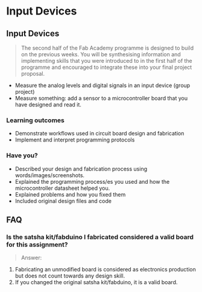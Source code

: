 # Input Devices

## Input Devices

> The second half of the Fab Academy programme is designed to build on the previous weeks. You will be synthesising information and implementing skills that you were introduced to in the first half of the programme and encouraged to integrate these into your final project proposal.
* Measure the analog levels and digital signals in an input device (group project)
* Measure something: add a sensor to a microcontroller board that you have designed and read it.

### Learning outcomes

* Demonstrate workflows used in circuit board design and fabrication
* Implement and interpret programming protocols

### Have you?

* Described your design and fabrication process using words/images/screenshots.
* Explained the programming process/es you used and how the microcontroller datasheet helped you.
* Explained problems and how you fixed them
* Included original design files and code

## FAQ

### Is the satsha kit/fabduino I fabricated considered a valid board for this assignment?
> Answer:
1. Fabricating an unmodified board is considered as electronics production but does not count towards any design skill.
2. If you changed the original satsha kit/fabduino, it is a valid board.

